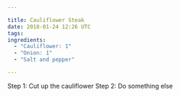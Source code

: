 ```yaml
---

title: Cauliflower Steak
date: 2018-01-24 12:26 UTC
tags:
ingredients:
  - "Cauliflower: 1"
  - "Onion: 1"
  - "Salt and pepper"

---
```



Step 1: Cut up the cauliflower
Step 2: Do something else